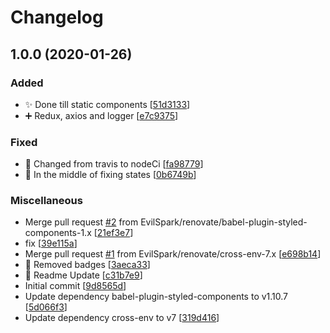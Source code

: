 # Changelog

<a name="1.0.0"></a>

## 1.0.0 (2020-01-26)

### Added

- ✨ Done till static components [[51d3133](https://github.com/EvilSpark/HNClone/commit/51d313336a2d3f1898e4ef9ef7b55e3075a79f11)]
- ➕ Redux, axios and logger [[e7c9375](https://github.com/EvilSpark/HNClone/commit/e7c9375e99e49c0443f401d3cc3fcec46501b326)]

### Fixed

- 🐛 Changed from travis to nodeCi [[fa98779](https://github.com/EvilSpark/HNClone/commit/fa98779ec5d68ee87a1980e3ae3e642164720d1f)]
- 🏁 In the middle of fixing states [[0b6749b](https://github.com/EvilSpark/HNClone/commit/0b6749b26b33ae78a4af4fdc2bf271deaecf3695)]

### Miscellaneous

- Merge pull request [#2](https://github.com/EvilSpark/HNClone/issues/2) from EvilSpark/renovate/babel-plugin-styled-components-1.x [[21ef3e7](https://github.com/EvilSpark/HNClone/commit/21ef3e769eac1cc7fbe1c83e4baf4e996a2052d0)]
- fix [[39e115a](https://github.com/EvilSpark/HNClone/commit/39e115ab17809e0608d493bac37d68ab992fb7c4)]
- Merge pull request [#1](https://github.com/EvilSpark/HNClone/issues/1) from EvilSpark/renovate/cross-env-7.x [[e698b14](https://github.com/EvilSpark/HNClone/commit/e698b1415c0190dd9bb7cac68b531fbbbee1a4ee)]
- 📝 Removed badges [[3aeca33](https://github.com/EvilSpark/HNClone/commit/3aeca331a1e77e3aa484c1bfe7e3db37ae427d42)]
- 📝 Readme Update [[c31b7e9](https://github.com/EvilSpark/HNClone/commit/c31b7e9b108a84df06c952239b626ab1cfd0e6bb)]
- Initial commit [[9d8565d](https://github.com/EvilSpark/HNClone/commit/9d8565ddaeb3f7626c4496aa741bc51a09cea371)]
- Update dependency babel-plugin-styled-components to v1.10.7 [[5d066f3](https://github.com/EvilSpark/HNClone/commit/5d066f376b34b51e7ff6349419dcd8ebb0adf473)]
- Update dependency cross-env to v7 [[319d416](https://github.com/EvilSpark/HNClone/commit/319d416de7cf70bae8046f8427a9fbca4e81707b)]
